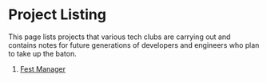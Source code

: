 <!-- TITLE: Projects -->
<!-- SUBTITLE: A quick summary and notes on technical Projects -->

# Project Listing

This page lists projects that various tech clubs are carrying out and contains notes for future generations of developers and engineers who plan to take up the baton.

1. [Fest Manager](/projects/fest-manager)